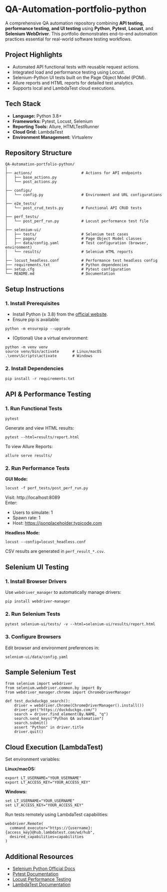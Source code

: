 # QA-Automation-portfolio-python

A comprehensive QA automation repository combining **API testing, performance testing, and UI testing** using **Python**, **Pytest**, **Locust**, and **Selenium WebDriver**.
This portfolio demonstrates end-to-end automation practices essential for real-world software testing workflows.

## Project Highlights
- Automated API functional tests with reusable request actions.
- Integrated load and performance testing using Locust.
- Selenium-Python UI tests built on the Page Object Model (POM).
- Allure reports and HTML reports for detailed test analytics.
- Supports local and LambdaTest cloud executions.

## Tech Stack
- **Language:** Python 3.8+
- **Frameworks:** Pytest, Locust, Selenium
- **Reporting Tools:** Allure, HTMLTestRunner
- **Cloud Grid:** LambdaTest
- **Environment Management:** Virtualenv

## Repository Structure
```
QA-Automation-portfolio-python/
│
├── actions/                      # Actions for API endpoints
│   ├── base_actions.py
│   └── post_actions.py
│
├── configs/                      
│   └── config.py                 # Environment and URL configurations
│
├── e2e_tests/
│   └── post_crud_tests.py        # Functional API CRUD tests
│
├── perf_tests/
│   └── post_perf_run.py          # Locust performance test file
│
├── selenium-ui/
│   ├── tests/                    # Selenium test cases
│   ├── pages/                    # Page Object Model classes
│   ├── data/config.yaml          # Test configuration (browser, environment)
│   └── results/                  # Selenium HTML reports
│
├── locust_headless.conf          # Performance test headless config
├── requirements.txt              # Python dependencies
├── setup.cfg                     # Pytest configuration
└── README.md                     # Documentation
```

## Setup Instructions
### 1. Install Prerequisites
- Install Python (≥ 3.8) from the [official website](https://www.python.org/downloads/).
- Ensure pip is available:
```
python -m ensurepip --upgrade
```
- (Optional) Use a virtual environment:
```
python -m venv venv
source venv/bin/activate      # Linux/macOS
.\venv\Scripts\activate       # Windows
```

### 2. Install Dependencies
```
pip install -r requirements.txt
```

## API & Performance Testing
### 1. Run Functional Tests
```
pytest
```
Generate and view HTML results:
```
pytest --html=results/report.html
```
To view Allure Reports:
```
allure serve results/
```

### 2. Run Performance Tests
**GUI Mode:**
```
locust -f perf_tests/post_perf_run.py
```
Visit: http://localhost:8089  
Enter:
- Users to simulate: 1  
- Spawn rate: 1  
- Host: https://jsonplaceholder.typicode.com  

**Headless Mode:**
```
locust --config=locust_headless.conf
```
CSV results are generated in `perf_result_*.csv`.

## Selenium UI Testing
### 1. Install Browser Drivers
Use `webdriver_manager` to automatically manage drivers:
```
pip install webdriver-manager
```

### 2. Run Selenium Tests
```
pytest selenium-ui/tests/ -v --html=selenium-ui/results/report.html
```

### 3. Configure Browsers
Edit browser and environment preferences in:
```
selenium-ui/data/config.yaml
```

## Sample Selenium Test
```
from selenium import webdriver
from selenium.webdriver.common.by import By
from webdriver_manager.chrome import ChromeDriverManager

def test_duckduckgo_search():
    driver = webdriver.Chrome(ChromeDriverManager().install())
    driver.get("https://duckduckgo.com/")
    search = driver.find_element(By.NAME, "q")
    search.send_keys("Python QA automation")
    search.submit()
    assert "Python" in driver.title
    driver.quit()
```

## Cloud Execution (LambdaTest)
Set environment variables:

**Linux/macOS:**
```
export LT_USERNAME="YOUR_USERNAME"
export LT_ACCESS_KEY="YOUR_ACCESS_KEY"
```

**Windows:**
```
set LT_USERNAME="YOUR_USERNAME"
set LT_ACCESS_KEY="YOUR_ACCESS_KEY"
```

Run tests remotely using LambdaTest capabilities:
```
webdriver.Remote(
  command_executor="https://{username}:{access_key}@hub.lambdatest.com/wd/hub",
  desired_capabilities=capabilities
)
```

## Additional Resources
- [Selenium Python Official Docs](https://selenium-python.readthedocs.io/)
- [Pytest Documentation](https://docs.pytest.org/en/stable/)
- [Locust Performance Testing](https://locust.io/)
- [LambdaTest Documentation](https://www.lambdatest.com/support/docs/)
```
